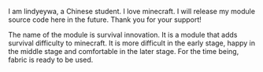 I am lindyeywa, a Chinese student. 
I love minecraft.
I will release my module source code here in the future. 
Thank you for your support!

The name of the module is survival innovation. 
It is a module that adds survival difficulty to minecraft.
It is more difficult in the early stage, happy in the middle stage and comfortable in the later stage. 
For the time being, fabric is ready to be used.
